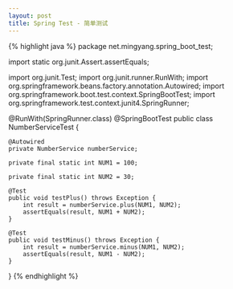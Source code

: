 ```yaml
---
layout: post
title: Spring Test - 简单测试
---
```


{% highlight java %}
package net.mingyang.spring_boot_test;

import static org.junit.Assert.assertEquals;

import org.junit.Test;
import org.junit.runner.RunWith;
import org.springframework.beans.factory.annotation.Autowired;
import org.springframework.boot.test.context.SpringBootTest;
import org.springframework.test.context.junit4.SpringRunner;

@RunWith(SpringRunner.class)
@SpringBootTest
public class NumberServiceTest {
    
    @Autowired
    private NumberService numberService;

    private final static int NUM1 = 100;
    
    private final static int NUM2 = 30;
    
    @Test
    public void testPlus() throws Exception {
        int result = numberService.plus(NUM1, NUM2);
        assertEquals(result, NUM1 + NUM2);
    }
    
    @Test
    public void testMinus() throws Exception {
        int result = numberService.minus(NUM1, NUM2);
        assertEquals(result, NUM1 - NUM2);
    }
}
{% endhighlight %}